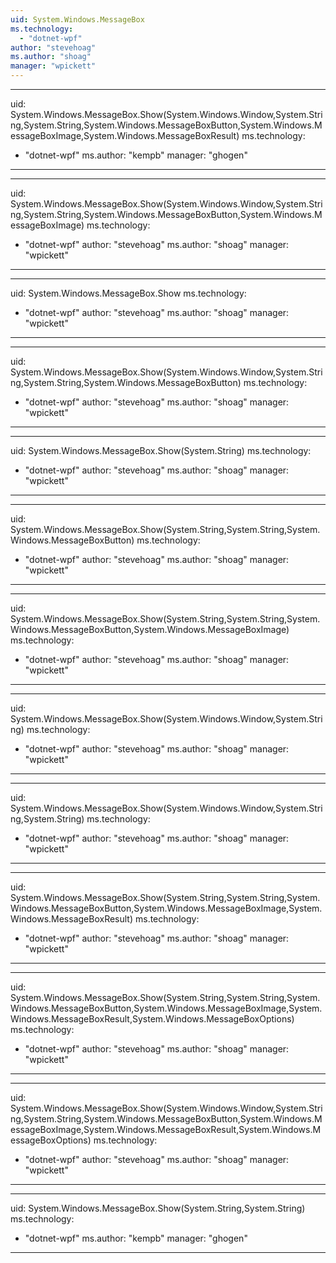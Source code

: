 ```yaml
---
uid: System.Windows.MessageBox
ms.technology: 
  - "dotnet-wpf"
author: "stevehoag"
ms.author: "shoag"
manager: "wpickett"
---
```


---
uid: System.Windows.MessageBox.Show(System.Windows.Window,System.String,System.String,System.Windows.MessageBoxButton,System.Windows.MessageBoxImage,System.Windows.MessageBoxResult)
ms.technology: 
  - "dotnet-wpf"
ms.author: "kempb"
manager: "ghogen"
---

---
uid: System.Windows.MessageBox.Show(System.Windows.Window,System.String,System.String,System.Windows.MessageBoxButton,System.Windows.MessageBoxImage)
ms.technology: 
  - "dotnet-wpf"
author: "stevehoag"
ms.author: "shoag"
manager: "wpickett"
---

---
uid: System.Windows.MessageBox.Show
ms.technology: 
  - "dotnet-wpf"
author: "stevehoag"
ms.author: "shoag"
manager: "wpickett"
---

---
uid: System.Windows.MessageBox.Show(System.Windows.Window,System.String,System.String,System.Windows.MessageBoxButton)
ms.technology: 
  - "dotnet-wpf"
author: "stevehoag"
ms.author: "shoag"
manager: "wpickett"
---

---
uid: System.Windows.MessageBox.Show(System.String)
ms.technology: 
  - "dotnet-wpf"
author: "stevehoag"
ms.author: "shoag"
manager: "wpickett"
---

---
uid: System.Windows.MessageBox.Show(System.String,System.String,System.Windows.MessageBoxButton)
ms.technology: 
  - "dotnet-wpf"
author: "stevehoag"
ms.author: "shoag"
manager: "wpickett"
---

---
uid: System.Windows.MessageBox.Show(System.String,System.String,System.Windows.MessageBoxButton,System.Windows.MessageBoxImage)
ms.technology: 
  - "dotnet-wpf"
author: "stevehoag"
ms.author: "shoag"
manager: "wpickett"
---

---
uid: System.Windows.MessageBox.Show(System.Windows.Window,System.String)
ms.technology: 
  - "dotnet-wpf"
author: "stevehoag"
ms.author: "shoag"
manager: "wpickett"
---

---
uid: System.Windows.MessageBox.Show(System.Windows.Window,System.String,System.String)
ms.technology: 
  - "dotnet-wpf"
author: "stevehoag"
ms.author: "shoag"
manager: "wpickett"
---

---
uid: System.Windows.MessageBox.Show(System.String,System.String,System.Windows.MessageBoxButton,System.Windows.MessageBoxImage,System.Windows.MessageBoxResult)
ms.technology: 
  - "dotnet-wpf"
author: "stevehoag"
ms.author: "shoag"
manager: "wpickett"
---

---
uid: System.Windows.MessageBox.Show(System.String,System.String,System.Windows.MessageBoxButton,System.Windows.MessageBoxImage,System.Windows.MessageBoxResult,System.Windows.MessageBoxOptions)
ms.technology: 
  - "dotnet-wpf"
author: "stevehoag"
ms.author: "shoag"
manager: "wpickett"
---

---
uid: System.Windows.MessageBox.Show(System.Windows.Window,System.String,System.String,System.Windows.MessageBoxButton,System.Windows.MessageBoxImage,System.Windows.MessageBoxResult,System.Windows.MessageBoxOptions)
ms.technology: 
  - "dotnet-wpf"
author: "stevehoag"
ms.author: "shoag"
manager: "wpickett"
---

---
uid: System.Windows.MessageBox.Show(System.String,System.String)
ms.technology: 
  - "dotnet-wpf"
ms.author: "kempb"
manager: "ghogen"
---
